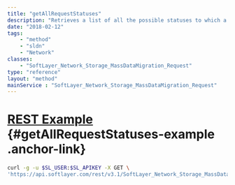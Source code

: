 ```yaml
---
title: "getAllRequestStatuses"
description: "Retrieves a list of all the possible statuses to which a request may be set."
date: "2018-02-12"
tags:
    - "method"
    - "sldn"
    - "Network"
classes:
    - "SoftLayer_Network_Storage_MassDataMigration_Request"
type: "reference"
layout: "method"
mainService : "SoftLayer_Network_Storage_MassDataMigration_Request"
---
```


# [REST Example](#getAllRequestStatuses-example) <a href="/article/rest/"><i class="fas fa-question"></i></a> {#getAllRequestStatuses-example .anchor-link} 
```bash
curl -g -u $SL_USER:$SL_APIKEY -X GET \
'https://api.softlayer.com/rest/v3.1/SoftLayer_Network_Storage_MassDataMigration_Request/getAllRequestStatuses'
```
